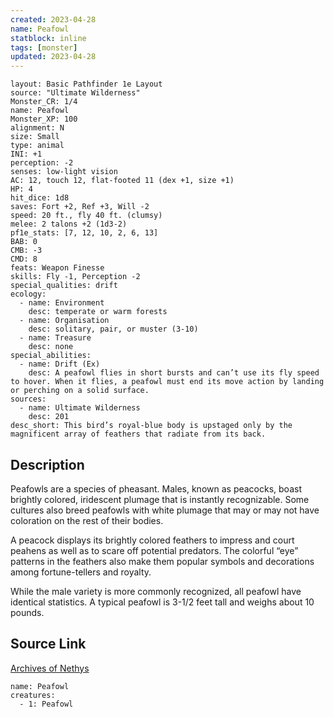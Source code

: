 ```yaml
---
created: 2023-04-28
name: Peafowl
statblock: inline
tags: [monster]
updated: 2023-04-28
---
```

```statblock
layout: Basic Pathfinder 1e Layout
source: "Ultimate Wilderness"
Monster_CR: 1/4
name: Peafowl
Monster_XP: 100
alignment: N
size: Small
type: animal
INI: +1
perception: -2
senses: low-light vision
AC: 12, touch 12, flat-footed 11 (dex +1, size +1)
HP: 4
hit_dice: 1d8
saves: Fort +2, Ref +3, Will -2
speed: 20 ft., fly 40 ft. (clumsy)
melee: 2 talons +2 (1d3-2)
pf1e_stats: [7, 12, 10, 2, 6, 13]
BAB: 0
CMB: -3
CMD: 8
feats: Weapon Finesse
skills: Fly -1, Perception -2
special_qualities: drift
ecology:
  - name: Environment
    desc: temperate or warm forests
  - name: Organisation
    desc: solitary, pair, or muster (3-10)
  - name: Treasure
    desc: none
special_abilities:
  - name: Drift (Ex)
    desc: A peafowl flies in short bursts and can’t use its fly speed to hover. When it flies, a peafowl must end its move action by landing or perching on a solid surface.
sources:
  - name: Ultimate Wilderness
    desc: 201
desc_short: This bird’s royal-blue body is upstaged only by the magnificent array of feathers that radiate from its back.
```
## Description
Peafowls are a species of pheasant. Males, known as peacocks, boast brightly colored, iridescent plumage that is instantly recognizable. Some cultures also breed peafowls with white plumage that may or may not have coloration on the rest of their bodies.

 A peacock displays its brightly colored feathers to impress and court peahens as well as to scare off potential predators. The colorful “eye” patterns in the feathers also make them popular symbols and decorations among fortune-tellers and royalty.

 While the male variety is more commonly recognized, all peafowl have identical statistics. A typical peafowl is 3-1/2 feet tall and weighs about 10 pounds.
## Source Link
[Archives of Nethys](https://aonprd.com/MonsterDisplay.aspx?ItemName=Peafowl)
```encounter-table
name: Peafowl
creatures:
  - 1: Peafowl
```

